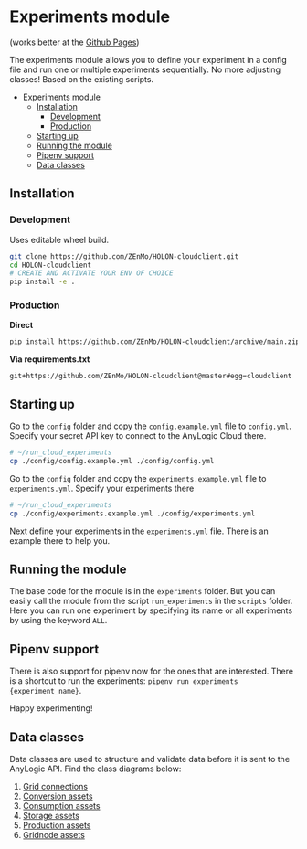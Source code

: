 # Experiments module
(works better at the [Github Pages](https://zenmo.github.io/HOLON-cloudclient/))

The experiments module allows you to define your experiment in a config file and run one or
multiple experiments sequentially. No more adjusting classes! Based on the existing scripts.

- [Experiments module](#experiments-module)
  - [Installation](#installation)
    - [Development](#development)
    - [Production](#production)
  - [Starting up](#starting-up)
  - [Running the module](#running-the-module)
  - [Pipenv support](#pipenv-support)
  - [Data classes](#data-classes)

## Installation

### Development
Uses editable wheel build.
```bash
git clone https://github.com/ZEnMo/HOLON-cloudclient.git
cd HOLON-cloudclient
# CREATE AND ACTIVATE YOUR ENV OF CHOICE
pip install -e .
```


### Production
**Direct**
```bash
pip install https://github.com/ZEnMo/HOLON-cloudclient/archive/main.zip
```
**Via requirements.txt**
```
git+https://github.com/ZEnMo/HOLON-cloudclient@master#egg=cloudclient
```

## Starting up

Go to the `config` folder and copy the `config.example.yml` file to `config.yml`. Specify
your secret API key to connect to the AnyLogic Cloud there.
```bash
# ~/run_cloud_experiments
cp ./config/config.example.yml ./config/config.yml
```
Go to the `config` folder and copy the `experiments.example.yml` file to `experiments.yml`. Specify
your experiments there
```bash
# ~/run_cloud_experiments
cp ./config/experiments.example.yml ./config/experiments.yml
```

Next define your experiments in the `experiments.yml` file. There is an example there to help you.

## Running the module

The base code for the module is in the `experiments` folder. But you can easily call the module
from the script `run_experiments` in the `scripts` folder. Here you can run one experiment by
specifying its name or all experiments by using the keyword `ALL`.

## Pipenv support

There is also support for pipenv now for the ones that are interested. There is a shortcut to
run the experiments: `pipenv run experiments {experiment_name}`.



Happy experimenting!

## Data classes

Data classes are used to structure and validate data before it is sent to the AnyLogic API. Find the class diagrams below:

1. [Grid connections](htmls\gridconnection_classes.html)
2. [Conversion assets](htmls\conversion_classes.html)
3. [Consumption assets](htmls\consumption_classes.html)
4. [Storage assets](htmls\storage_classes.html)
5. [Production assets](htmls\production_classes.html)
6. [Gridnode assets](htmls\gridnode_classes.html)